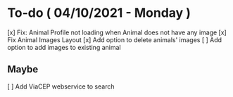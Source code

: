 # To-do ( 04/10/2021 - Monday )

[x] Fix: Animal Profile not loading when Animal does not have any image
[x] Fix Animal Images Layout
[x] Add option to delete animals' images
[ ] Add option to add images to existing animal

## Maybe

[ ] Add ViaCEP webservice to search
